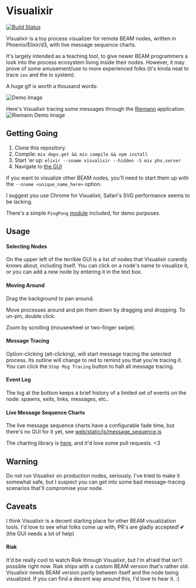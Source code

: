 # Visualixir

[![Build Status](https://travis-ci.org/koudelka/visualixir.svg?branch=master)](https://travis-ci.org/koudelka/visualixir)

Visualixir is a toy process visualizer for remote BEAM nodes, written in Phoenix/Elixir/d3, with live message sequence charts.

It's largely intended as a teaching tool, to give newer BEAM programmers a look into the process ecosystem living inside their nodes. However, it may prove of some amusement/use to more experienced folks (it's kinda neat to trace `iex` and the io system).

A huge gif is worth a thousand words:

![Demo Image](https://raw.githubusercontent.com/koudelka/visualixir/master/doc/demo.gif)

Here's Visualixir tracing some messages through the [Riemann](https://github.com/koudelka/elixir-riemann) application.
![Riemann Demo Image](https://raw.githubusercontent.com/koudelka/visualixir/master/doc/riemann.gif)


## Getting Going

1. Clone this repository.
2. Compile: `mix deps.get && mix compile && npm install`
3. Start 'er up: `elixir --sname visualixir --hidden -S mix phx.server`
4. Navigate to [the GUI](http://localhost:4000)

If you want to visualize other BEAM nodes, you'll need to start them up with the `--sname <unique_name_here>` option.

I suggest you use Chrome for Visualixir, Safari's SVG performance seems to be lacking.

There's a simple `PingPong` [module](https://github.com/koudelka/visualixir/blob/master/doc/ping_pong.ex) included, for demo purposes.

## Usage

#### Selecting Nodes
On the upper left of the terrible GUI is a list of nodes that Visualixir curently knows about, including itself. You can click on a node's name to visualize it, or you can add a new node by entering it in the text box.

#### Moving Around
Drag the background to pan around.

Move processes around and pin them down by dragging and dropping. To un-pin, double click.

Zoom by scrolling (mousewheel or two-finger swipe).

#### Message Tracing
Option-clicking (alt-clicking), will start message tracing the selected process. Its outline will change to red to remind you that you're tracing it. You can click the `Stop Msg Tracing` button to halt all message tracing.

#### Event Log
The log at the bottom keeps a brief history of a limited set of events on the node: spawns, exits, links, messages, etc..

#### Live Message Sequence Charts
The live message sequence charts have a configurable fade time, but there's no GUI for it yet, see [web/static/js/message_sequence.js](https://github.com/koudelka/visualixir/blob/master/web/static/js/message_sequence.js)

The charting library is [here](https://github.com/koudelka/d3-message-sequence), and it'd love some pull requests. <3

## Warning
Do not run Visualixir on production nodes, seriously. I've tried to make it somewhat safe, but I suspect you can get into some bad message-tracing scenarios that'll compromise your node.

## Caveats
I think Visualixir is a decent starting place for other BEAM visualization tools. I'd love to see what folks come up with, PR's are gladly accepted! 💕 (the GUI needs a lot of help)

#### Riak
It'd be really cool to watch Riak through Visualixir, but I'm afraid that isn't possible right now. Riak ships with a custom BEAM version that's rather old. Visualixir needs BEAM version parity between itself and the node being visualized. If you can find a decent way around this, I'd love to hear it. :)

